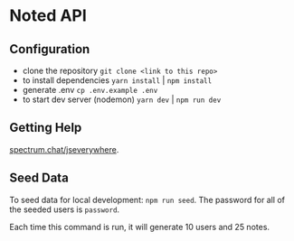 # Noted API 

## Configuration

- clone the repository `git clone <link to this repo>`
- to install dependencies `yarn install` | `npm install`
- generate .env `cp .env.example .env`
- to start dev server (nodemon) `yarn dev` | `npm run dev`

## Getting Help

[spectrum.chat/jseverywhere](https://spectrum.chat/jseverywhere).
## Seed Data

To seed data for local development: `npm run seed`. The password for all of the seeded users is `password`.

Each time this command is run, it will generate 10 users and 25 notes.